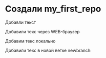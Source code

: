 ﻿# Создали my_first_repo

Добавли текст

Добавили текс через WEB-браузер

Добавим текс локально

Добавили текс в новой ветке newbranch
